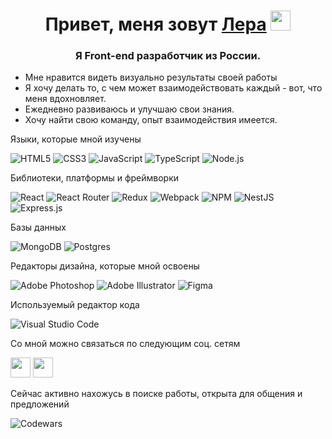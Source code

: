 <h1 align="center">Привет, меня зовут <a href="@ValeryVigovskaya" target="_blank">Лера</a> 
<img src="https://github.com/blackcater/blackcater/raw/main/images/Hi.gif" height="32"/></h1>
<h3 align="center">Я Front-end разработчик из России. </h3>
    <ul>
      <li> Мне нравится видеть визуально результаты своей работы </li>
      <li> Я хочу делать то, с чем может взаимодействовать каждый - вот, что меня вдохновляет.</li>
      <li> Ежедневно развиваюсь и улучшаю свои знания.</li>
      <li> Хочу найти свою команду, опыт взаимодействия имеется.</li>
    </ul>
    
<p>Языки, которые мной изучены</p>

![HTML5](https://img.shields.io/badge/html5-%23E34F26.svg?style=for-the-badge&logo=html5&logoColor=white)
![CSS3](https://img.shields.io/badge/css3-%231572B6.svg?style=for-the-badge&logo=css3&logoColor=white)
![JavaScript](https://img.shields.io/badge/javascript-%23323330.svg?style=for-the-badge&logo=javascript&logoColor=%23F7DF1E)
![TypeScript](https://img.shields.io/badge/typescript%20-%23007ACC.svg?&style=for-the-badge&logo=typescript&logoColor=white")
![Node.js](https://img.shields.io/badge/node.js%20-%2343853D.svg?&style=for-the-badge&logo=node.js&logoColor=white)

<p>Библиотеки, платформы и фреймворки</p>

![React](https://img.shields.io/badge/react-%2320232a.svg?style=for-the-badge&logo=react&logoColor=%2361DAFB)
![React Router](https://img.shields.io/badge/React_Router-CA4245?style=for-the-badge&logo=react-router&logoColor=white)
![Redux](https://img.shields.io/badge/redux-%23593d88.svg?style=for-the-badge&logo=redux&logoColor=white)
![Webpack](https://img.shields.io/badge/webpack-%238DD6F9.svg?style=for-the-badge&logo=webpack&logoColor=black)
![NPM](https://img.shields.io/badge/NPM-%23CB3837.svg?style=for-the-badge&logo=npm&logoColor=white)
![NestJS](https://img.shields.io/badge/nestjs%20-%23E0234E.svg?&style=for-the-badge&logo=nestjs&logoColor=white)
![Express.js](https://img.shields.io/badge/express.js%20-%23404d59.svg?&style=for-the-badge)

<p>Базы данных</p>

![MongoDB](https://img.shields.io/badge/MongoDB-%234ea94b.svg?&style=for-the-badge&logo=mongodb&logoColor=white)
![Postgres](https://img.shields.io/badge/postgres-%23316192.svg?&style=for-the-badge&logo=postgresql&logoColor=white)

<p>Редакторы дизайна, которые мной освоены</p>

![Adobe Photoshop](https://img.shields.io/badge/adobe%20photoshop%20-%2331A8FF.svg?&style=for-the-badge&logo=adobe%20photoshop&logoColor=white)
![Adobe Illustrator](https://img.shields.io/badge/adobe%20illustrator%20-%23FF9A00.svg?&style=for-the-badge&logo=adobe%20illustrator&logoColor=white)
![Figma](https://img.shields.io/badge/figma%20-%23F24E1E.svg?&style=for-the-badge&logo=figma&logoColor=white)

<p>Используемый редактор кода</p>

![Visual Studio Code](https://img.shields.io/badge/Visual%20Studio%20Code-0078d7.svg?style=for-the-badge&logo=visual-studio-code&logoColor=white)


<p> Со мной можно связаться по следующим соц. сетям </p>

<a href="https://t.me/vigovskayaVV" target="_blank"><img src="https://img.shields.io/badge/Telegram-2CA5E0?style=for-the-badge&logo=telegram&logoColor=white" height="32"/></a> 
<a href="vigovskaavaleria@gmail.com" target="_blank"><img src="https://img.shields.io/badge/Gmail-D14836?style=for-the-badge&logo=gmail&logoColor=white" height="32"/></a> 

<p> Сейчас активно нахожусь в поиске работы, открыта для общения и предложений </p>

![Codewars](https://github.r2v.ch/codewars?user=ValeryVigovskaya&stroke=COLOR)


